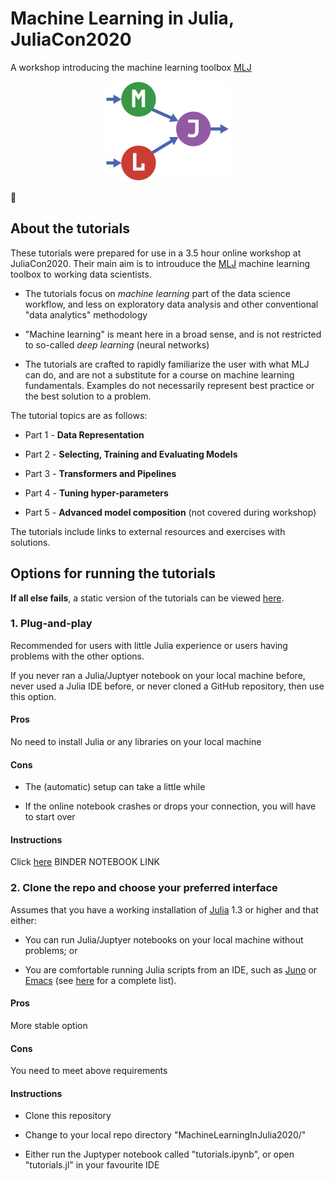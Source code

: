 # Machine Learning in Julia, JuliaCon2020

A workshop introducing the machine learning toolbox
[MLJ](https://alan-turing-institute.github.io/MLJ.jl/stable/)

<div align="center">
	<img src="MLJLogo2.svg" alt="MLJ" width="200">
</div>

&#128679;

## About the tutorials

These tutorials were prepared for use in a 3.5 hour online workshop at
JuliaCon2020. Their main aim is to introuduce the
[MLJ](https://alan-turing-institute.github.io/MLJ.jl/stable/) machine
learning toolbox to working data scientists.

- The tutorials focus on *machine learning* part of the data science
  workflow, and less on exploratory data analysis and other
  conventional "data analytics" methodology

- "Machine learning" is meant here in a broad sense, and is not
  restricted to so-called *deep learning* (neural networks)

- The tutorials are crafted to rapidly familiarize the user with what
  MLJ can do, and are not a substitute for a course on machine
  learning fundamentals. Examples do not necessarily represent best
  practice or the best solution to a problem.
  
The tutorial topics are as follows:

- Part 1 - **Data Representation**

- Part 2 - **Selecting, Training and Evaluating Models**

- Part 3 - **Transformers and Pipelines**

- Part 4 - **Tuning hyper-parameters**

- Part 5 - **Advanced model composition** (not covered during workshop)

The tutorials include links to external resources and exercises with solutions.


## Options for running the tutorials

**If all else fails**, a static version of the tutorials can be viewed
[here](tutorials.md).


### 1. Plug-and-play

Recommended for users with little Julia experience or users having
problems with the other options.

If you never ran a Julia/Juptyer notebook on your local machine before, never
used a Julia IDE before, or never cloned a GitHub repository, then use
this option.


#### Pros

No need to install Julia or any libraries on your local machine


#### Cons

- The (automatic) setup can take a little while

- If the online notebook crashes or drops your connection, you will have to start over


#### Instructions

Click [here]() BINDER NOTEBOOK LINK


### 2. Clone the repo and choose your preferred interface

Assumes that you have a working installation of
[Julia](https://julialang.org/downloads/) 1.3 or higher and that
either:

- You can run Julia/Juptyer notebooks on your local machine without problems; or

- You are comfortable running Julia scripts from an IDE, such as [Juno](https://junolab.org) or [Emacs](https://github.com/JuliaEditorSupport/julia-emacs) (see [here](https://julialang.org) for a complete list).


#### Pros

More stable option

#### Cons

You need to meet above requirements


#### Instructions

- Clone this repository

- Change to your local repo directory "MachineLearningInJulia2020/"

- Either run the Juptyper notebook called "tutorials.ipynb", or open
  "tutorials.jl" in your favourite IDE

